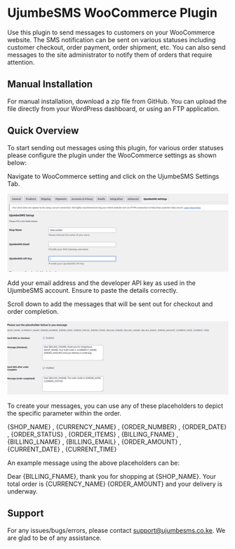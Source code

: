 # UjumbeSMS WooCommerce Plugin
Use this plugin to send messages to customers on your WooCommerce website. The SMS notification can be sent on various statuses including customer checkout, order payment, order shipment, etc. You can also send messages to the site administrator to notify them of orders that require attention. 

## Manual Installation

For manual installation, download a zip file from GitHub. You can upload the file directly from your WordPress dashboard, or using an FTP application.

## Quick Overview 

To start sending out messages using this plugin, for various order statuses please configure the plugin under the WooCommerce settings as shown below: 

Navigate to WooCommerce setting and click on the UjumbeSMS Settings Tab. 

![alt text](https://github.com/ujumbesms/woojumbe/blob/main/screenshots/ujumbe_settings.png?raw=true)

Add your email address and the developer API key as used in the UjumbeSMS account. Ensure to paste the details correctly. 

Scroll down to add the messages that will be sent out for checkout and order completion. 

![alt text](https://github.com/ujumbesms/woojumbe/blob/main/screenshots/messages.png?raw=true)

To create your messages, you can use any of these placeholders to depict the specific parameter within the order. 

{SHOP_NAME} , {CURRENCY_NAME} , {ORDER_NUMBER} , {ORDER_DATE} , {ORDER_STATUS} , {ORDER_ITEMS} , {BILLING_FNAME} , {BILLING_LNAME} , {BILLING_EMAIL} , {ORDER_AMOUNT} , {CURRENT_DATE} , {CURRENT_TIME}

An example message using the above placeholders can be:

Dear {BILLING_FNAME}, thank you for shopping at {SHOP_NAME}. Your total order is  {CURRENCY_NAME} {ORDER_AMOUNT} and your delivery is underway.

## Support

For any issues/bugs/errors, please contact support@ujumbesms.co.ke. We are glad to be of any assistance.
